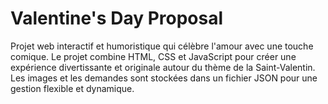 # Valentine's Day Proposal

Projet web interactif et humoristique qui célèbre l'amour avec une touche comique. Le projet combine HTML, CSS et JavaScript pour créer une expérience divertissante et originale autour du thème de la Saint-Valentin. Les images et les demandes sont stockées dans un fichier JSON pour une gestion flexible et dynamique.
